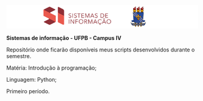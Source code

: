 ![alt tag](https://raw.githubusercontent.com/EmersonDantas/SI-UFPB-IP-P1/master/sigithub.png)

**Sistemas de informação - UFPB - Campus IV**


Repositório onde ficarão disponíveis meus scripts desenvolvidos durante o semestre.


Matéria: Introdução à programação;


Linguagem: Python;


Primeiro período.
